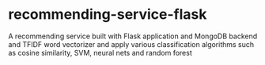 # recommending-service-flask
A recommending service built with Flask application and MongoDB backend and TFIDF word vectorizer and apply various classification algorithms such as cosine similarity, SVM, neural nets and random forest
